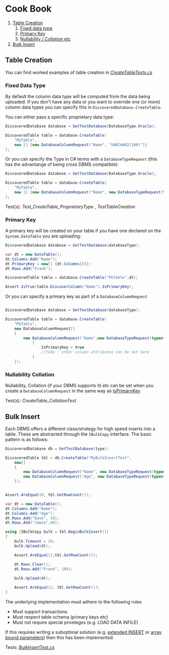 # Cook Book

1. [Table Creation](#table-creation)
   1. [Fixed data type](#fixed-data-type)
   1. [Primary Key](#primary-key)
   1. [Nullability / Collation etc](#nullability-collation)
2. [Bulk Insert](#bulk-insert)

## Table Creation

You can find worked examples of table creation in [_CreateTableTests.cs_](./../Tests/FAnsiTests/Table/CreateTableTests.cs)

### Fixed Data Type

By default the column data type will be computed from the data being uploaded.  If you don't have any data or you want to override one (or more) column data types you can specify this in `DiscoveredDatabase.CreateTable`.

You can either pass a specific proprietary data type:

```csharp
DiscoveredDatabase database = GetTestDatabase(DatabaseType.Oracle);

DiscoveredTable table = database.CreateTable(
	"MyTable",
	new [] {new DatabaseColumnRequest("Name", "VARCHAR2(100)")}
);

```

Or you can specify the Type in C# terms with a `DatabaseTypeRequest` (this has the advantange of being cross DBMS compatible):
```csharp
DiscoveredDatabase database = GetTestDatabase(DatabaseType.Oracle);

DiscoveredTable table = database.CreateTable(
	"MyTable",
	new [] {new DatabaseColumnRequest("Name", new DatabaseTypeRequest(typeof(string),10))}
);
```

Test(s): _Test_CreateTable_ProprietaryType_ , _TestTableCreation_

### Primary Key
A primary key will be created on your table if you have one declared on the `System.DataTable` you are uploading:

```csharp
DiscoveredDatabase database = GetTestDatabase(databaseType);

var dt = new DataTable();
dt.Columns.Add("Name");
dt.PrimaryKey = new[] {dt.Columns[0]};
dt.Rows.Add("Frank");

DiscoveredTable table = database.CreateTable("PkTable",dt);

Assert.IsTrue(table.DiscoverColumn("Name").IsPrimaryKey);
```


Or you can specify a primary key as part of a `DatabaseColumnRequest`

```csharp

DiscoveredDatabase database = GetTestDatabase(databaseType);

DiscoveredTable table = database.CreateTable(
	"PkTable",
	new DatabaseColumnRequest[]
	{
		new DatabaseColumnRequest("Name",new DatabaseTypeRequest(typeof(string),10))
			{
				IsPrimaryKey = true
				//todo : other column attributes can be set here
			}
	});
```

### Nullability Collation

Nullability, Collation (if your DBMS supports it) etc can be set when you create a `DatabaseColumnRequest` in the same way as [IsPrimaryKey](#primary-key)

Test(s): _CreateTable_CollationTest_

## Bulk Insert

Each DBMS offers a different class/strategy for high speed inserts into a table.  These are abstracted through the `IBulkCopy` interface.  The basic pattern is as follows:

```csharp
DiscoveredDatabase db = GetTestDatabase(type);

DiscoveredTable tbl = db.CreateTable("MyBulkInsertTest",
	new[]
	{
		new DatabaseColumnRequest("Name", new DatabaseTypeRequest(typeof (string), 10)),
		new DatabaseColumnRequest("Age", new DatabaseTypeRequest(typeof(int)))
	});


Assert.AreEqual(0, tbl.GetRowCount());

var dt = new DataTable();
dt.Columns.Add("Name");
dt.Columns.Add("Age");
dt.Rows.Add("Dave", 50);
dt.Rows.Add("Jamie",60);

using (IBulkCopy bulk = tbl.BeginBulkInsert())
{
	bulk.Timeout = 30;
	bulk.Upload(dt);

	Assert.AreEqual(2,tbl.GetRowCount());

	dt.Rows.Clear();
	dt.Rows.Add("Frank", 100);
	
	bulk.Upload(dt);

	Assert.AreEqual(3, tbl.GetRowCount());
}
```

The underlying implementation must adhere to the following rules

- Must support transactions
- Must respect table schema (primary keys etc)
- Must not require special priveleges (e.g. LOAD DATA INFILE)

If this requires writing a suboptimal solution (e.g. [extended INSERT](#https://dev.mysql.com/doc/refman/8.0/en/mysqldump.html#option_mysqldump_extended-insert) or [array bound parameters](https://blogs.oracle.com/oraclemagazine/put-your-arrays-in-a-bind)) then this has been implemented.


Tests: [_BulkInsertTest.cs_](./../Tests/FAnsiTests/Table/BulkInsertTest.cs)